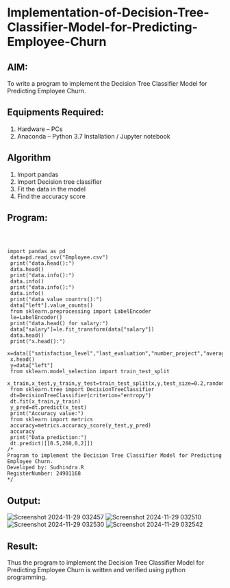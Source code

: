 # Implementation-of-Decision-Tree-Classifier-Model-for-Predicting-Employee-Churn

## AIM:
To write a program to implement the Decision Tree Classifier Model for Predicting Employee Churn.

## Equipments Required:
1. Hardware – PCs
2. Anaconda – Python 3.7 Installation / Jupyter notebook

## Algorithm
1. Import pandas
2. Import Decision tree classifier
3. Fit the data in the model
4. Find the accuracy score


## Program:
```



import pandas as pd
 data=pd.read_csv("Employee.csv")
 print("data.head():")
 data.head()
 print("data.info():")
 data.info()
 print("data.info():")
 data.info()
 print("data value countrs():")
 data["left"].value_counts()
 from sklearn.preprocessing import LabelEncoder
 le=LabelEncoder()
 print("data.head() for salary:")
 data["salary"]=le.fit_transform(data["salary"])
 data.head()
 print("x.head():")
 x=data[["satisfaction_level","last_evaluation","number_project","average_montly_hours",]]
 x.head()
 y=data["left"]
 from sklearn.model_selection import train_test_split
 x_train,x_test,y_train,y_test=train_test_split(x,y,test_size=0.2,random_state=100)
 from sklearn.tree import DecisionTreeClassifier
 dt=DecisionTreeClassifier(criterion="entropy")
 dt.fit(x_train,y_train)
 y_pred=dt.predict(x_test)
 print("Accuracy value:")
 from sklearn import metrics
 accuracy=metrics.accuracy_score(y_test,y_pred)
 accuracy
 print("Data prediction:")
 dt.predict([[0.5,260,0,2]])
/*
Program to implement the Decision Tree Classifier Model for Predicting Employee Churn.
Developed by: Sudhindra.R
RegisterNumber: 24901168
*/
```

## Output:

![Screenshot 2024-11-29 032457](https://github.com/user-attachments/assets/26135ff7-e48c-4c9c-a4bb-aac2f5d2a709)
![Screenshot 2024-11-29 032510](https://github.com/user-attachments/assets/10d0f168-2346-4edc-ba10-83cb7c1b637f)
![Screenshot 2024-11-29 032530](https://github.com/user-attachments/assets/deb247d6-3c5d-4789-90e7-a02b0660d956)
![Screenshot 2024-11-29 032542](https://github.com/user-attachments/assets/02613c28-aa9a-47b6-b54e-98469cea6a7e)


## Result:
Thus the program to implement the  Decision Tree Classifier Model for Predicting Employee Churn is written and verified using python programming.
